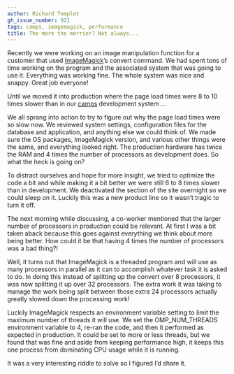 ```yaml
---
author: Richard Templet
gh_issue_number: 921
tags: camps, imagemagick, performance
title: The more the merrier? Not always...
---
```


Recently we were working on an image manipulation function for a customer that used [ImageMagick](https://www.imagemagick.org/script/index.php)’s convert command. We had spent tons of time working on the program and the associated system that was going to use it. Everything was working fine. The whole system was nice and snappy. Great job everyone!

Until we moved it into production where the page load times were 8 to 10 times slower than in our [camps](http://www.devcamps.org) development system ...

We all sprang into action to try to figure out why the page load times were so slow now. We reviewed system settings, configuration files for the database and application, and anything else we could think of. We made sure the OS packages, ImageMagick version, and various other things were the same, and everything looked right. The production hardware has twice the RAM and 4 times the number of processors as development does. So what the heck is going on?

To distract ourselves and hope for more insight, we tried to optimize the code a bit and while making it a bit better we were still 6 to 8 times slower than in development. We deactivated the section of the site overnight so we could sleep on it. Luckily this was a new product line so it wasn’t tragic to turn it off.

The next morning while discussing, a co-worker mentioned that the larger number of processors in production could be relevant. At first I was a bit taken aback because this goes against everything we think about more being better. How could it be that having 4 times the number of processors was a bad thing?!

Well, it turns out that ImageMagick is a threaded program and will use as many processors in parallel as it can to accomplish whatever task it is asked to do. In doing this instead of splitting up the convert over 8 processors, it was now splitting it up over 32 processors. The extra work it was taking to manage the work being split between those extra 24 processors actually greatly slowed down the processing work!

Luckily ImageMagick respects an environment variable setting to limit the maximum number of threads it will use. We set the OMP_NUM_THREADS environment variable to 4, re-ran the code, and then it performed as expected in production. It could be set to more or less threads, but we found that was fine and aside from keeping performance high, it keeps this one process from dominating CPU usage while it is running.

It was a very interesting riddle to solve so I figured I’d share it.


